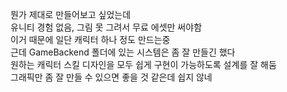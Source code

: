 뭔가 제대로 만들어보고 싶었는데<br>
유니티 경험 없음, 그림 못 그려서 무료 에셋만 써야함<br>
이거 때문에 일단 캐릭터 하나 정도 만드는중<br>
근데 GameBackend 폴더에 있는 시스템은 좀 잘 만들긴 했다<br>
원하는 캐릭터 스킬 디자인을 모두 쉽게 구현이 가능하도록 설계를 잘 해둠<br>
그래픽만 좀 잘 만들 수 있으면 좋을 것 같은데 쉽지 않네<br>
